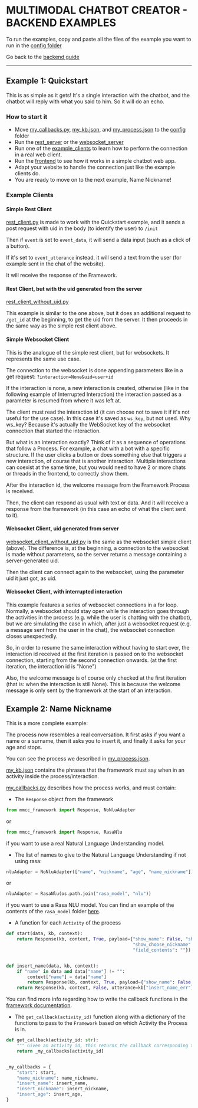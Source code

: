 # MULTIMODAL CHATBOT CREATOR - BACKEND EXAMPLES

To run the examples, copy and paste all the files of the example you want to run in the [config folder](../config)

Go back to the [backend guide](../README.md)
___

## Example 1: Quickstart

[comment]: <> (TODO: We need to add example pics)

This is as simple as it gets! It's a single interaction with the chatbot, and the chatbot will reply with what you said to him. So it will do an echo.

### How to start it

* Move [my_callbacks.py](quickstart/my_callbacks.py), [my_kb.json](quickstart/my_kb.json), and [my_process.json](quickstart/my_process.json) to the [config](../config) folder
* Run the [rest_server](../rest_server.py) or the [websocket_server](../websocket_server.py)
* Run one of the [example_clients](quickstart/example_clients/) to learn how to perform the connection in a real web client.
* Run the [frontend](../../frontend/src/react-mmcc/README.md) to see how it works in a simple chatbot web app.
* Adapt your website to handle the connection just like the example clients do.
* You are ready to move on to the next example, Name Nickname!

### Example Clients

#### Simple Rest Client
[rest_client.py](quickstart/example_clients/rest_client.py) is made to work with the Quickstart example, and it sends a post request with uid in the body (to identify the user) to `/init`

Then if `event` is set to `event_data`, it will send a data input (such as a click of a button).

If it's set to `event_utterance` instead, it will send a text from the user (for example sent in the chat of the website).

It will receive the response of the Framework.

#### Rest Client, but with the uid generated from the server
[rest_client_without_uid.py](quickstart/example_clients/rest_client_without_uid.py)

This example is similar to the one above, but it does an additional request to `/get_id` at the beginning, to get the uid from the server. It then proceeds in the same way as the simple rest client above.

#### Simple Websocket Client

This is the analogue of the simple rest client, but for websockets. It represents the same use case.

The connection to the websocket is done appending parameters like in a get request: `?interaction=None&uid=user+id`

If the interaction is none, a new interaction is created, otherwise (like in the following example of Interrupted Interaction) the interaction passed as a parameter is resumed from where it was left at.

The client must read the interaction id (it can choose not to save it if it's not useful for the use case). In this case it's saved as `ws_key`, but not used. Why ws_key? Because it's actually the WebSocket key of the websocket connection that started the interaction.

But what is an interaction exactly? Think of it as a sequence of operations that follow a Process. For example, a chat with a bot with a specific structure. If the user clicks a button or does something else that triggers a new interaction, of course that is another interaction. Multiple interactions can coexist at the same time, but you would need to have 2 or more chats or threads in the frontend, to correctly show them.

After the interaction id, the welcome message from the Framework Process is received.

Then, the client can respond as usual with text or data.
And it will receive a response from the framework (in this case an echo of what the client sent to it).

#### Websocket Client, uid generated from server

[websocket_client_without_uid.py](quickstart/example_clients/websocket_client_without_uid.py) is the same as the websocket simple client (above). The difference is, at the beginning, a connection to the websocket is made without parameters, so the server returns a message containing a server-generated uid.

Then the client can connect again to the websocket, using the parameter uid it just got, as uid.

#### Websocket Client, with interrupted interaction

This example features a series of websocket connections in a for loop. Normally, a websocket should stay open while the interaction goes through the activities in the process (e.g. while the user is chatting with the chatbot), but we are simulating the case in which, after just a websocket request (e.g. a message sent from the user in the chat), the websocket connection closes unexpectedly.

So, in order to resume the same interaction without having to start over, the interaction id received at the first iteration is passed on to the websocket connection, starting from the second connection onwards. (at the first iteration, the interaction id is "None")

Also, the welcome message is of course only checked at the first iteration (that is: when the interaction is still None). This is because the welcome message is only sent by the framework at the start of an interaction.

## Example 2: Name Nickname

This is a more complete example:

The process now resembles a real conversation. It first asks if you want a name or a surname, then it asks you to insert it, and finally it asks for your age and stops.

You can see the process we described in [my_process.json](name_nickname/my_process.json).

[my_kb.json](name_nickname/my_kb.json) contains the phrases that the framework must say when in an activity inside the process/interaction.

[my_callbacks.py](name_nickname/my_callbacks.py) describes how the process works, and must contain:
* The `Response` object from the framework
```python
from mmcc_framework import Response, NoNluAdapter
```
or
```python
from mmcc_framework import Response, RasaNlu
```
if you want to use a real Natural Language Understanding model.
* The list of names to give to the Natural Language Understanding if not using rasa:
```python
nluAdapter = NoNluAdapter(["name", "nickname", "age", "name_nickname"])
```
or
```python
nluAdapter = RasaNlu(os.path.join("rasa_model", "nlu"))
```
if you want to use a Rasa NLU model. You can find an example of the contents of the `rasa_model` folder [here](../../framework/examples/rasa/rasa_model).


* A function for each `Activity` of the process
```python
def start(data, kb, context):
    return Response(kb, context, True, payload={"show_name": False, "show_age": False, "show_choose_name": True,
                                                "show_choose_nickname": True, "show_field": False,
                                                "field_contents": ""})


def insert_name(data, kb, context):
    if "name" in data and data["name"] != "":
        context["name"] = data["name"]
        return Response(kb, context, True, payload={"show_name": False, "show_age": True})
    return Response(kb, context, False, utterance=kb["insert_name_err"])
```

You can find more info regarding how to write the callback functions in the [framework documentation](../../framework/README.md).

[comment]: <> (TODO: explain better the callback functions, how to create them)


* The `get_callback(activity_id)` function along with a dictionary of the functions to pass to the `Framework` based on which Activity the Process is in.
```python
def get_callback(activity_id: str):
    """ Given an activity id, this returns the callback corresponding to that activity. """
    return _my_callbacks[activity_id]


_my_callbacks = {
    "start": start,
    "name_nickname": name_nickname,
    "insert_name": insert_name,
    "insert_nickname": insert_nickname,
    "insert_age": insert_age,
}
```


